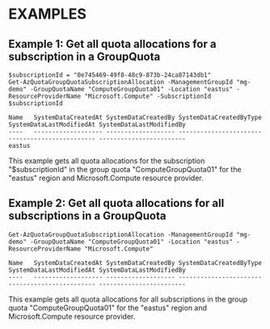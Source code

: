 # EXAMPLES

## Example 1: Get all quota allocations for a subscription in a GroupQuota
```
$subscriptionId = "0e745469-49f8-48c9-873b-24ca87143db1"
Get-AzQuotaGroupQuotaSubscriptionAllocation -ManagementGroupId "mg-demo" -GroupQuotaName "ComputeGroupQuota01" -Location "eastus" -ResourceProviderName "Microsoft.Compute" -SubscriptionId $subscriptionId
```

```output
Name   SystemDataCreatedAt SystemDataCreatedBy SystemDataCreatedByType SystemDataLastModifiedAt SystemDataLastModifiedBy
----   ------------------- ------------------- ----------------------- ------------------------ ------------------------
eastus
```

This example gets all quota allocations for the subscription "$subscriptionId" in the group quota "ComputeGroupQuota01" for the "eastus" region and Microsoft.Compute resource provider.

## Example 2: Get all quota allocations for all subscriptions in a GroupQuota
```
Get-AzQuotaGroupQuotaSubscriptionAllocation -ManagementGroupId "mg-demo" -GroupQuotaName "ComputeGroupQuota01" -Location "eastus" -ResourceProviderName "Microsoft.Compute"
```

```output
Name   SystemDataCreatedAt SystemDataCreatedBy SystemDataCreatedByType SystemDataLastModifiedAt SystemDataLastModifiedBy
----   ------------------- ------------------- ----------------------- ------------------------ ------------------------

```

This example gets all quota allocations for all subscriptions in the group quota "ComputeGroupQuota01" for the "eastus" region and Microsoft.Compute resource provider.

